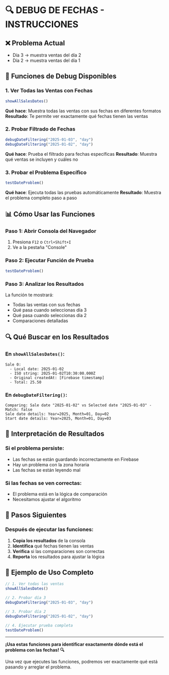 # 🔍 DEBUG DE FECHAS - INSTRUCCIONES

## ❌ Problema Actual
- Día 3 → muestra ventas del día 2
- Día 2 → muestra ventas del día 1

## 🔧 **Funciones de Debug Disponibles**

### 1. **Ver Todas las Ventas con Fechas**
```javascript
showAllSalesDates()
```
**Qué hace**: Muestra todas las ventas con sus fechas en diferentes formatos
**Resultado**: Te permite ver exactamente qué fechas tienen las ventas

### 2. **Probar Filtrado de Fechas**
```javascript
debugDateFiltering("2025-01-03", "day")
debugDateFiltering("2025-01-02", "day")
```
**Qué hace**: Prueba el filtrado para fechas específicas
**Resultado**: Muestra qué ventas se incluyen y cuáles no

### 3. **Probar el Problema Específico**
```javascript
testDateProblem()
```
**Qué hace**: Ejecuta todas las pruebas automáticamente
**Resultado**: Muestra el problema completo paso a paso

## 📊 **Cómo Usar las Funciones**

### **Paso 1: Abrir Consola del Navegador**
1. Presiona `F12` o `Ctrl+Shift+I`
2. Ve a la pestaña "Console"

### **Paso 2: Ejecutar Función de Prueba**
```javascript
testDateProblem()
```

### **Paso 3: Analizar los Resultados**
La función te mostrará:
- Todas las ventas con sus fechas
- Qué pasa cuando seleccionas día 3
- Qué pasa cuando seleccionas día 2
- Comparaciones detalladas

## 🔍 **Qué Buscar en los Resultados**

### **En `showAllSalesDates()`:**
```
Sale 0:
  - Local date: 2025-01-02
  - ISO string: 2025-01-02T10:30:00.000Z
  - Original createdAt: [Firebase timestamp]
  - Total: 25.50
```

### **En `debugDateFiltering()`:**
```
Comparing: Sale date "2025-01-02" vs Selected date "2025-01-03" - Match: false
Sale date details: Year=2025, Month=01, Day=02
Start date details: Year=2025, Month=01, Day=03
```

## 🎯 **Interpretación de Resultados**

### **Si el problema persiste:**
- Las fechas se están guardando incorrectamente en Firebase
- Hay un problema con la zona horaria
- Las fechas se están leyendo mal

### **Si las fechas se ven correctas:**
- El problema está en la lógica de comparación
- Necesitamos ajustar el algoritmo

## 🚀 **Pasos Siguientes**

### **Después de ejecutar las funciones:**

1. **Copia los resultados** de la consola
2. **Identifica** qué fechas tienen las ventas
3. **Verifica** si las comparaciones son correctas
4. **Reporta** los resultados para ajustar la lógica

## 📝 **Ejemplo de Uso Completo**

```javascript
// 1. Ver todas las ventas
showAllSalesDates()

// 2. Probar día 3
debugDateFiltering("2025-01-03", "day")

// 3. Probar día 2  
debugDateFiltering("2025-01-02", "day")

// 4. Ejecutar prueba completa
testDateProblem()
```

---

**¡Usa estas funciones para identificar exactamente dónde está el problema con las fechas! 🔍**

Una vez que ejecutes las funciones, podremos ver exactamente qué está pasando y arreglar el problema.
